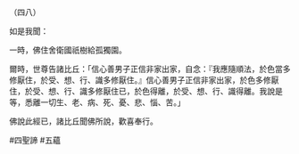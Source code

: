 （四八）

如是我聞：

一時，佛住舍衛國祇樹給孤獨園。

爾時，世尊告諸比丘：「信心善男子正信非家出家，自念：『我應隨順法，於色當多修厭住，於受、想、行、識多修厭住。』信心善男子正信非家出家，於色多修厭住，於受、想、行、識多修厭住已，於色得離，於受、想、行、識得離。我說是等，悉離一切生、老、病、死、憂、悲、惱、苦。」

佛說此經已，諸比丘聞佛所說，歡喜奉行。



#四聖諦
#五蘊
